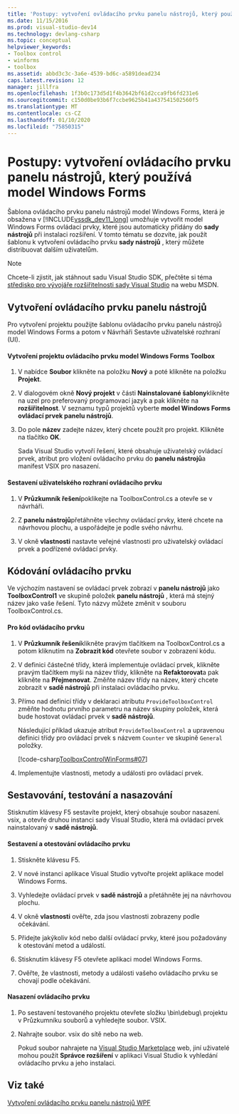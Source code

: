 ```yaml
---
title: 'Postupy: vytvoření ovládacího prvku panelu nástrojů, který používá model Windows Forms | Microsoft Docs'
ms.date: 11/15/2016
ms.prod: visual-studio-dev14
ms.technology: devlang-csharp
ms.topic: conceptual
helpviewer_keywords:
- Toolbox control
- winforms
- toolbox
ms.assetid: abbd3c3c-3a6e-4539-bd6c-a5891dead234
caps.latest.revision: 12
manager: jillfra
ms.openlocfilehash: 1f3b0c173d5d1f4b3642bf61d2cca9fb6fd231e6
ms.sourcegitcommit: c150d0be93b6f7ccbe9625b41a437541502560f5
ms.translationtype: MT
ms.contentlocale: cs-CZ
ms.lasthandoff: 01/10/2020
ms.locfileid: "75850315"
---
```

# <a name="how-to-create-a-toolbox-control-that-uses-windows-forms"></a>Postupy: vytvoření ovládacího prvku panelu nástrojů, který používá model Windows Forms
Šablona ovládacího prvku panelu nástrojů model Windows Forms, která je obsažena v [!INCLUDE[vssdk_dev11_long](../includes/vssdk-dev11-long-md.md)] umožňuje vytvořit model Windows Forms ovládací prvky, které jsou automaticky přidány do **sady nástrojů** při instalaci rozšíření. V tomto tématu se dozvíte, jak použít šablonu k vytvoření ovládacího prvku **sady nástrojů** , který můžete distribuovat dalším uživatelům.  
  
> [!NOTE]
> Chcete-li zjistit, jak stáhnout sadu Visual Studio SDK, přečtěte si téma [středisko pro vývojáře rozšiřitelnosti sady Visual Studio](https://msdn.microsoft.com/vsx/default.aspx) na webu MSDN.  
  
## <a name="creating-a-toolbox-control"></a>Vytvoření ovládacího prvku panelu nástrojů  
 Pro vytvoření projektu použijte šablonu ovládacího prvku panelu nástrojů model Windows Forms a potom v Návrháři Sestavte uživatelské rozhraní (UI).  
  
#### <a name="to-create-a-windows-forms-toolbox-control-project"></a>Vytvoření projektu ovládacího prvku model Windows Forms Toolbox  
  
1. V nabídce **Soubor** klikněte na položku **Nový** a poté klikněte na položku **Projekt**.  
  
2. V dialogovém okně **Nový projekt** v části **Nainstalované šablony**klikněte na uzel pro preferovaný programovací jazyk a pak klikněte na **rozšiřitelnost**. V seznamu typů projektů vyberte **model Windows Forms ovládací prvek panelu nástrojů**.  
  
3. Do pole **název** zadejte název, který chcete použít pro projekt. Klikněte na tlačítko **OK**.  
  
     Sada Visual Studio vytvoří řešení, které obsahuje uživatelský ovládací prvek, atribut pro vložení ovládacího prvku do **panelu nástrojů**a manifest VSIX pro nasazení.  
  
#### <a name="to-build-the-control-ui"></a>Sestavení uživatelského rozhraní ovládacího prvku  
  
1. V **Průzkumník řešení**poklikejte na ToolboxControl.cs a otevře se v návrháři.  
  
2. Z **panelu nástrojů**přetáhněte všechny ovládací prvky, které chcete na návrhovou plochu, a uspořádejte je podle svého návrhu.  
  
3. V okně **vlastnosti** nastavte veřejné vlastnosti pro uživatelský ovládací prvek a podřízené ovládací prvky.  
  
## <a name="coding-the-control"></a>Kódování ovládacího prvku  
 Ve výchozím nastavení se ovládací prvek zobrazí v **panelu nástrojů** jako **ToolboxControl1** ve skupině položek **panelu nástrojů** , která má stejný název jako vaše řešení. Tyto názvy můžete změnit v souboru ToolboxControl.cs.  
  
#### <a name="to-code-the-control"></a>Pro kód ovládacího prvku  
  
1. V **Průzkumník řešení**klikněte pravým tlačítkem na ToolboxControl.cs a potom kliknutím na **Zobrazit kód** otevřete soubor v zobrazení kódu.  
  
2. V definici částečné třídy, která implementuje ovládací prvek, klikněte pravým tlačítkem myši na název třídy, klikněte na **Refaktorovat**a pak klikněte na **Přejmenovat**. Změňte název třídy na název, který chcete zobrazit v **sadě nástrojů** při instalaci ovládacího prvku.  
  
3. Přímo nad definicí třídy v deklaraci atributu `ProvideToolboxControl` změňte hodnotu prvního parametru na název skupiny položek, která bude hostovat ovládací prvek v **sadě nástrojů**.  
  
     Následující příklad ukazuje atribut `ProvideToolboxControl` a upravenou definici třídy pro ovládací prvek s názvem `Counter` ve skupině `General` položky.  
  
     [!code-csharp[ToolboxControlWinForms#07](../snippets/csharp/VS_Snippets_VSSDK/toolboxcontrolwinforms/cs/toolboxcontrol.cs#07)]  
  
4. Implementujte vlastnosti, metody a události pro ovládací prvek.  
  
## <a name="building-testing-and-deployment"></a>Sestavování, testování a nasazování  
 Stisknutím klávesy F5 sestavíte projekt, který obsahuje soubor nasazení. vsix, a otevře druhou instanci sady Visual Studio, která má ovládací prvek nainstalovaný v **sadě nástrojů**.  
  
#### <a name="to-build-and-test-the-control"></a>Sestavení a otestování ovládacího prvku  
  
1. Stiskněte klávesu F5.  
  
2. V nové instanci aplikace Visual Studio vytvořte projekt aplikace model Windows Forms.  
  
3. Vyhledejte ovládací prvek v **sadě nástrojů** a přetáhněte jej na návrhovou plochu.  
  
4. V okně **vlastnosti** ověřte, zda jsou vlastnosti zobrazeny podle očekávání.  
  
5. Přidejte jakýkoliv kód nebo další ovládací prvky, které jsou požadovány k otestování metod a událostí.  
  
6. Stisknutím klávesy F5 otevřete aplikaci model Windows Forms.  
  
7. Ověřte, že vlastnosti, metody a události vašeho ovládacího prvku se chovají podle očekávání.  
  
#### <a name="to-deploy-the-control"></a>Nasazení ovládacího prvku  
  
1. Po sestavení testovaného projektu otevřete složku \bin\debug\ projektu v Průzkumníku souborů a vyhledejte soubor. VSIX.  
  
2. Nahrajte soubor. vsix do sítě nebo na web.  
  
     Pokud soubor nahrajete na [Visual Studio Marketplace](https://marketplace.visualstudio.com/) web, jiní uživatelé mohou použít **Správce rozšíření** v aplikaci Visual Studio k vyhledání ovládacího prvku a jeho instalaci.  
  
## <a name="see-also"></a>Viz také  
 [Vytvoření ovládacího prvku panelu nástrojů WPF](../extensibility/creating-a-wpf-toolbox-control.md)
